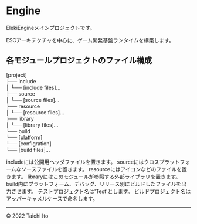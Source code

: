 # Engine

ElekiEngineメインプロジェクトです。

ESCアーキテクチャを中心に、ゲーム開発基盤ランタイムを構築します。

## 各モジュールプロジェクトのファイル構成

[project]                                 <br>
├── include                               <br>
│      └── [include files]...             <br>
├── source                                <br>
│      └── [source files]...              <br>
├── resource                              <br>
│      └── [resource files]...            <br>
├── library                               <br>
│      └── [library files]...             <br>
└── build                                 <br>
       └── [platform]                     <br>
              └── [configration]          <br>
                     └── [build files]... <br>

includeには公開用ヘッダファイルを置きます。
sourceにはクロスプラットフォームなソースファイルを置きます。
resourceにはアイコンなどのファイルを置きます。
libraryにはこのモジュールが参照する外部ライブラリを置きます。
build内にプラットフォーム、デバッグ、リリース別にビルドしたファイルを出力させます。
テストプロジェクト名は'Test'とします。
ビルドプロジェクト名はアッパーキャメルケースで命名します。

***
© 2022 Taichi Ito
